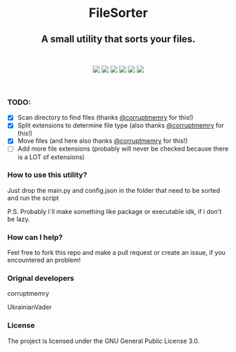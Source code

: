 <p align="center">
  <h1 align="center">FileSorter</h1>
</p>
<p align="center">
  <h2 align="center">A small utility that sorts your files.</h2>
</p>
<br>
<p align="center">
  <img src="https://img.shields.io/github/contributors/OctoBanon-Main/FileSorter?style=for-the-badge"/>
  <img src="https://img.shields.io/github/forks/OctoBanon-Main/FileSorter?style=for-the-badge"/>
  <img src="https://img.shields.io/github/stars/OctoBanon-Main/FileSorter?style=for-the-badge"/>
  <img src="https://img.shields.io/github/issues/OctoBanon-Main/FileSorter?style=for-the-badge"/>
  <img src="https://img.shields.io/github/license/OctoBanon-Main/FileSorter?style=for-the-badge"/>
  <img src="https://img.shields.io/github/commit-activity/m/OctoBanon-Main/FileSorter?style=for-the-badge"/>
</p>
<br />

### TODO:
- [x] Scan directory to find files (thanks [@corruptmemry](https://github.com/corruptmemry) for this!)
- [x] Split extensions to determine file type (also thanks [@corruptmemry](https://github.com/corruptmemry) for this!)
- [x] Move files (and here also thanks [@corruptmemry](https://github.com/corruptmemry) for this!)
- [ ] Add more file extensions (probably will never be checked because there is a LOT of extensions)

### How to use this utility?
Just drop the main.py and config.json in the folder that need to be sorted and run the script

P.S. Probably I`ll make something like package or executable idk, if i don't be lazy.

### How can I help?
Feel free to fork this repo and make a pull request or create an issue, if you encountered an problem!

### Orignal developers
corruptmemry

UkrainianVader

### License
The project is licensed under the GNU General Public License 3.0.
